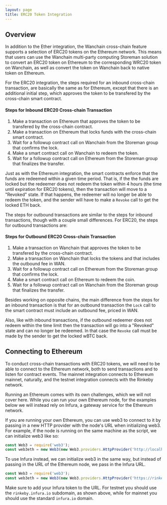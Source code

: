 ```yaml
---
layout: page
title: ERC20 Token Integration
---
```


## Overview

In addition to the Ether integration, the Wanchain cross-chain feature supports
a selection of ERC20 tokens on the Ethereum network. This means that users can
use the Wanchain multi-party computing Storeman solution to convert an ERC20
token on Ethereum to the corresponding WRC20 token on Wanchain, as well as
convert the token on Wanchain back to native token on Ethereum.

For the ERC20 integration, the steps required for an inbound cross-chain
transaction, are basically the same as for Ethereum, except that there is an
additional initial step, which approves the token to be transfered by the
cross-chain smart contract.

#### Steps for Inbound ERC20 Cross-chain Transaction
1. Make a transaction on Ethereum that approves the token to be transfered by
   the cross-chain contract.
2. Make a transaction on Ethereum that locks funds with the cross-chain smart
   contract.
3. Wait for a followup contract call on Wanchain from the Storeman group that
   confirms the lock.
4. Make a smart contract call on Wanchain to redeem the token.
5. Wait for a followup contract call on Ethereum from the Storeman group that
   finalizes the transfer.

Just as with the Ethereum integration, the smart contracts enforce that the
funds are redeemed within a given time period. That is, if the the funds are
locked but the redeemer does not redeem the token within 4 hours (the time
until expiration for ERC20 tokens), then the transaction will move to a
"Revoked" state. If that happens, the redeemer will no longer be able to redeem
the token, and the sender will have to make a `Revoke` call to get the locked
ETH back.

The steps for outbound transactions are similar to the steps for inbound
transactions, though with a couple small differences. For ERC20, the steps for
outbound transactions are:

#### Steps for Outbound ERC20 Cross-chain Transaction
1. Make a transaction on Wanchain that approves the token to be transfered by
   the cross-chain contract.
1. Make a transaction on Wanchain that locks the tokens and that includes the
   outbound fee in WAN.
2. Wait for a followup contract call on Ethereum from the Storeman group that
   confirms the lock.
3. Make a smart contract call on Ethereum to redeem the coin.
4. Wait for a followup contract call on Wanchain from the Storeman group that
   finalizes the transfer.

Besides working on opposite chains, the main difference from the steps for an
inbound transaction is that for an outbound transaction the `Lock` call to the
smart contract must include an outbound fee, priced in WAN.

Also, like with inbound transactions, if the outbound redeemer does not redeem
within the time limit then the transaction will go into a "Revoked" state and
can no longer be redeemed. In that case the `Revoke` call must be made by the
sender to get the locked wBTC back.

## Connecting to Ethereum

To conduct cross-chain transactions with ERC20 tokens, we will need to be able
to connect to the Ethereum network, both to send transactions and to listen for
contract events. The mainnet integration connects to Ethereum mainnet,
naturally, and the testnet integration connects with the Rinkeby network.

Running an Ethereum comes with its own challenges, which we will not cover
here. While you can run your own Ethereum node, for the examples below we will
instead rely on Infura, a gateway service for the Ethereum network.

If you are running your own Ethereum, you can use web3 to connect to it by
passing in a new HTTP provider with the node's URL when initializing web3. For
example, if the node is running on the same machine as the script, we can
initialize web3 like so:

```js
const Web3 = require('web3');
const web3eth = new Web3(new Web3.providers.HttpProvider('http://localhost:18545');
```

To use Infura instead, we can initialize web3 in the same way, but instead of
passing in the URL of the Ethereum node, we pass in the Infura URL.

```js
const Web3 = require('web3');
const web3eth = new Web3(new Web3.providers.HttpProvider('https://rinkeby.infura.io/<myToken>');
```

Make sure to add your Infura token to the URL. For testnet you should use the
`rinkeby.infura.io` subdomain, as shown above, while for mainnet you should use
the standard `infura.io` domain.
